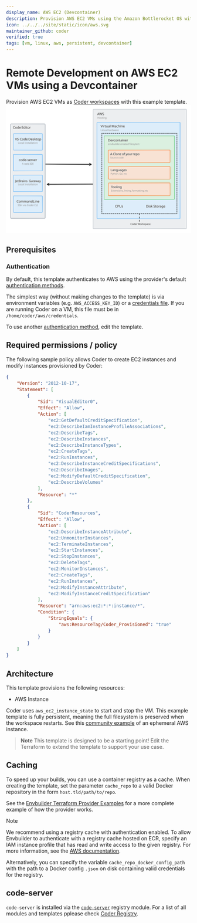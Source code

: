 ```yaml
---
display_name: AWS EC2 (Devcontainer)
description: Provision AWS EC2 VMs using the Amazon Bottlerocket OS with a devcontainer as Coder workspaces
icon: ../../../site/static/icon/aws.svg
maintainer_github: coder
verified: true
tags: [vm, linux, aws, persistent, devcontainer]
---
```


# Remote Development on AWS EC2 VMs using a Devcontainer

Provision AWS EC2 VMs as [Coder workspaces](https://coder.com/docs) with this example template.
![Architecture Diagram](./architecture.svg)

<!-- TODO: Add screenshot -->

## Prerequisites

### Authentication

By default, this template authenticates to AWS using the provider's default [authentication methods](https://registry.terraform.io/providers/hashicorp/aws/latest/docs#authentication-and-configuration).

The simplest way (without making changes to the template) is via environment variables (e.g. `AWS_ACCESS_KEY_ID`) or a [credentials file](https://docs.aws.amazon.com/cli/latest/userguide/cli-configure-files.html#cli-configure-files-format). If you are running Coder on a VM, this file must be in `/home/coder/aws/credentials`.

To use another [authentication method](https://registry.terraform.io/providers/hashicorp/aws/latest/docs#authentication), edit the template.

## Required permissions / policy

The following sample policy allows Coder to create EC2 instances and modify
instances provisioned by Coder:

```json
{
	"Version": "2012-10-17",
	"Statement": [
		{
			"Sid": "VisualEditor0",
			"Effect": "Allow",
			"Action": [
				"ec2:GetDefaultCreditSpecification",
				"ec2:DescribeIamInstanceProfileAssociations",
				"ec2:DescribeTags",
				"ec2:DescribeInstances",
				"ec2:DescribeInstanceTypes",
				"ec2:CreateTags",
				"ec2:RunInstances",
				"ec2:DescribeInstanceCreditSpecifications",
				"ec2:DescribeImages",
				"ec2:ModifyDefaultCreditSpecification",
				"ec2:DescribeVolumes"
			],
			"Resource": "*"
		},
		{
			"Sid": "CoderResources",
			"Effect": "Allow",
			"Action": [
				"ec2:DescribeInstanceAttribute",
				"ec2:UnmonitorInstances",
				"ec2:TerminateInstances",
				"ec2:StartInstances",
				"ec2:StopInstances",
				"ec2:DeleteTags",
				"ec2:MonitorInstances",
				"ec2:CreateTags",
				"ec2:RunInstances",
				"ec2:ModifyInstanceAttribute",
				"ec2:ModifyInstanceCreditSpecification"
			],
			"Resource": "arn:aws:ec2:*:*:instance/*",
			"Condition": {
				"StringEquals": {
					"aws:ResourceTag/Coder_Provisioned": "true"
				}
			}
		}
	]
}
```

## Architecture

This template provisions the following resources:

- AWS Instance

Coder uses `aws_ec2_instance_state` to start and stop the VM. This example template is fully persistent, meaning the full filesystem is preserved when the workspace restarts. See this [community example](https://github.com/bpmct/coder-templates/tree/main/aws-linux-ephemeral) of an ephemeral AWS instance.

> **Note**
> This template is designed to be a starting point! Edit the Terraform to extend the template to support your use case.

## Caching

To speed up your builds, you can use a container registry as a cache.
When creating the template, set the parameter `cache_repo` to a valid Docker repository in the form `host.tld/path/to/repo`.

See the [Envbuilder Terraform Provider Examples](https://github.com/coder/terraform-provider-envbuilder/blob/main/examples/resources/envbuilder_cached_image/envbuilder_cached_image_resource.tf/) for a more complete example of how the provider works.

> [!NOTE]
> We recommend using a registry cache with authentication enabled.
> To allow Envbuilder to authenticate with a registry cache hosted on ECR, specify an IAM instance
> profile that has read and write access to the given registry. For more information, see the
> [AWS documentation](https://docs.aws.amazon.com/IAM/latest/UserGuide/id_roles_use_switch-role-ec2_instance-profiles.html).
>
> Alternatively, you can specify the variable `cache_repo_docker_config_path`
> with the path to a Docker config `.json` on disk containing valid credentials for the registry.

## code-server

`code-server` is installed via the [`code-server`](https://registry.coder.com/modules/code-server) registry module. For a list of all modules and templates pplease check [Coder Registry](https://registry.coder.com).
